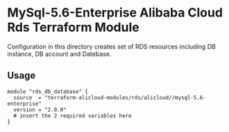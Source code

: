 # MySql-5.6-Enterprise Alibaba Cloud Rds Terraform Module

Configuration in this directory creates set of RDS resources including DB instance, DB account and Datebase.

## Usage
```hcl
module "rds_db_database" {
  source  = "terraform-alicloud-modules/rds/alicloud//mysql-5.6-enterprise"
  version = "2.0.0"
  # insert the 2 required variables here
}
```

<!-- BEGINNING OF PRE-COMMIT-TERRAFORM DOCS HOOK -->
<!-- END OF PRE-COMMIT-TERRAFORM DOCS HOOK -->